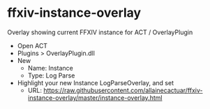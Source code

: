 # ffxiv-instance-overlay
Overlay showing current FFXIV instance for ACT / OverlayPlugin

* Open ACT
* Plugins > OverlayPlugin.dll
* New
  * Name: Instance
  * Type: Log Parse
* Highlight your new Instance LogParseOverlay, and set
  * URL: https://raw.githubusercontent.com/allainecactuar/ffxiv-instance-overlay/master/instance-overlay.html
